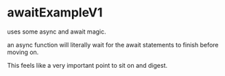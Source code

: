 # awaitExampleV1

uses some async and await magic.

an async function will literally wait for the await statements to finish before moving on.

This feels like a very important point to sit on and digest.
